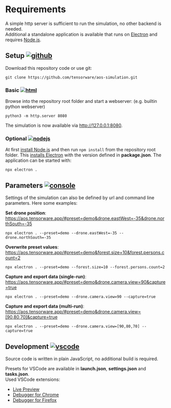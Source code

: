 # Requirements

A simple http server is sufficient to run the simulation, no other backend is needed.  
Additional a standalone application is available that runs on [Electron](https://www.electronjs.org) and requires [Node.js](https://nodejs.org).

## Setup [![github](https://img.shields.io/badge/github-gray?logo=github&logoColor=white)](#Setup)

Download this repository code or use git:

```
git clone https://github.com/tensorware/aos-simulation.git
```

### Basic [![html](https://img.shields.io/badge/html-gray?logo=html5&logoColor=white)](#Basic)

Browse into the repository root folder and start a webserver: (e.g. builtin python webserver)

```
python3 -m http.server 8080
```

The simulation is now available via http://127.0.0.1:8080.

### Optional [![nodejs](https://img.shields.io/badge/nodejs-gray?logo=nodedotjs&logoColor=white)](#Optional)

At first [install Node.js](https://nodejs.org/en/download) and then run `npm install` from the repository root folder. This [installs Electron](https://www.electronjs.org/docs/latest/tutorial/installation) with the version defined in **package.json**.
The application can be started with:

```
npx electron .
```

## Parameters [![console](https://img.shields.io/badge/console-gray?logo=gnu-bash&logoColor=white)](#Parameters)

Settings of the simulation can also be defined by url and command line parameters. Here some examples:

**Set drone position**:
https://aos.tensorware.app/#preset=demo&drone.eastWest=-35&drone.northSouth=-35

```
npx electron . --preset=demo --drone.eastWest=-35 --drone.northSouth=-35
```

**Overwrite preset values**:
https://aos.tensorware.app/#preset=demo&forest.size=10&forest.persons.count=2

```
npx electron . --preset=demo --forest.size=10 --forest.persons.count=2
```

**Capture and export data (single-run)**:
https://aos.tensorware.app/#preset=demo&drone.camera.view=90&capture=true

```
npx electron . --preset=demo --drone.camera.view=90 --capture=true
```

**Capture and export data (multi-run)**:
https://aos.tensorware.app/#preset=demo&drone.camera.view=[90,80,70]&capture=true

```
npx electron . --preset=demo --drone.camera.view=[90,80,70] --capture=true
```

## Development [![vscode](https://img.shields.io/badge/made%20with-VSCode-blue)](#Development)

Source code is written in plain JavaScript, no additional build is required.

Presets for VSCode are available in **launch.json**, **settings.json** and **tasks.json**.  
Used VSCode extensions:

- [Live Preview](https://marketplace.visualstudio.com/items?itemName=ms-vscode.live-server)
- [Debugger for Chrome](https://marketplace.visualstudio.com/items?itemName=msjsdiag.debugger-for-chrome)
- [Debugger for Firefox](https://marketplace.visualstudio.com/items?itemName=firefox-devtools.vscode-firefox-debug)
